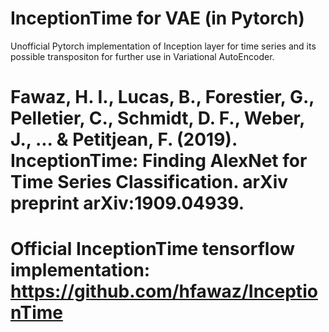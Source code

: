 # InceptionTime for VAE (in Pytorch)
Unofficial Pytorch implementation of Inception layer for time series and its possible transpositon for further use in Variational AutoEncoder.

# Fawaz, H. I., Lucas, B., Forestier, G., Pelletier, C., Schmidt, D. F., Weber, J., ... & Petitjean, F. (2019). InceptionTime: Finding AlexNet for Time Series Classification. arXiv preprint arXiv:1909.04939.
# Official InceptionTime tensorflow implementation: https://github.com/hfawaz/InceptionTime


